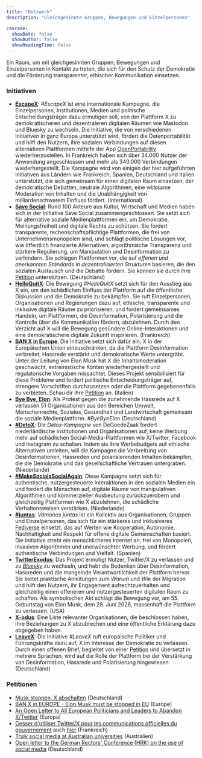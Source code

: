 ```yaml
---
title: "Netzwerk"
description: "Gleichgesinnte Gruppen, Bewegungen und Einzelpersonen"

cascade:
  showDate: false
  showAuthor: false
  showReadingTime: false
---
```


Ein Raum, um mit gleichgesinnten Gruppen, Bewegungen und Einzelpersonen in Kontakt zu treten, die sich für den Schutz der Demokratie und die Förderung transparenter, ethischer Kommunikation einsetzen.

### Initiativen

* [**EscapeX**](https://de.escape-x.org): *#EscapeX* ist eine internationale Kampagne, die Einzelpersonen, Institutionen, Medien und politische Entscheidungsträger dazu ermutigen soll, von der Plattform X zu demokratischeren und dezentraleren digitalen Räumen wie Mastodon und Bluesky zu wechseln. Die Initiative, die von verschiedenen Initiativen in ganz Europa unterstützt wird, fördert die Datenportabilität und hilft den Nutzern, ihre sozialen Verbindungen auf diesen alternativen Plattformen mithilfe der App [OpenPortability](https://openportability.org/de) wiederherzustellen. In Frankreich haben sich über 34.000 Nutzer der Anwendung angeschlossen und mehr als 340.000 Verbindungen wiederhergestellt. Die Kampagne wird von einigen der hier aufgeführten Initiativen aus Ländern wie Frankreich, Spanien, Deutschland und Italien unterstützt, die sich gemeinsam für einen digitalen Raum einsetzen, der demokratische Debatten, neutrale Algorithmen, eine wirksame Moderation von Inhalten und die Unabhängigkeit von milliardenschwerem Einfluss fördert. (International)
* [**Save Social**](https://savesocial.eu): Rund 100 Akteure aus Kultur, Wirtschaft und Medien haben sich in der Initiative Save Social zusammengeschlossen. Sie setzt sich für alternative soziale Medienplattformen ein, um Demokratie, Meinungsfreiheit und digitale Rechte zu schützen. Sie fordert transparente, rechenschaftspflichtige Plattformen, die frei von Unternehmensmonopolen sind, und schlägt politische Lösungen vor, wie öffentlich finanzierte Alternativen, algorithmische Transparenz und stärkere Regulierung, um Manipulation und Desinformation zu verhindern. Sie schlagen Plattformen vor, die auf *offenen und anerkannten Standards* in *dezentralisierten Strukturen* basieren, die den sozialen Austausch und die Debatte fördern. Sie können sie durch ihre [Petition](https://weact.campact.de/petitions/save-social-soziale-netzwerke-als-demokratische-kraft-retten) unterstützen. (Deutschland)
* [**HelloQuitX**](https://www.helloquitx.com): Die Bewegung *#HelloQuitX* setzt sich für den Ausstieg aus X ein, um den schädlichen Einfluss der Plattform auf die öffentliche Diskussion und die Demokratie zu bekämpfen. Sie ruft Einzelpersonen, Organisationen und Regierungen dazu auf, ethische, transparente und inklusive digitale Räume zu priorisieren, und fordert gemeinsames Handeln, um Plattformen, die Desinformation, Polarisierung und die Kontrolle über die Kommunikation fördern, abzulehnen. Durch den Verzicht auf X will die Bewegung gesündere Online-Interaktionen und eine demokratischere digitale Zukunft inspirieren. (Frankreich)
* [**BAN X in Europe**](https://ban-x-in.eu): Die Initiative setzt sich dafür ein, X in der Europäischen Union einzuschränken, da die Plattform Desinformation verbreitet, Hassrede verstärkt und demokratische Werte untergräbt. Unter der Leitung von Elon Musk hat X die Inhaltsmoderation geschwächt, extremistische Konten wiederhergestellt und regulatorische Vorgaben missachtet. Dieses Projekt sensibilisiert für diese Probleme und fordert politische Entscheidungsträger auf, strengere Vorschriften durchzusetzen oder die Plattform gegebenenfalls zu verbieten. Schau dir ihre [Petition](https://www.change.org/p/ban-x-in-europe-elon-musk-must-be-stopped-in-eu) an. (Italien)
* [**Bye Bye, Elon**](https://byebyeelon.de): Als Protest gegen die zunehmende Hassrede auf X verlassen 51 Organisationen aus den Bereichen Umwelt, Menschenrechte, Soziales, Gesundheit und Landwirtschaft gemeinsam die soziale Medienplattform. *#ByeByeElon* (Deutschland)
* [**#DetoX**](https://campagnes.degoedezaak.org/campaigns/detox): Die *Detox-Kampagne* von DeGoedeZaak fordert niederländische Institutionen und Organisationen auf, keine Werbung mehr auf schädlichen Social-Media-Plattformen wie X/Twitter, Facebook und Instagram zu schalten. Indem sie ihre Werbebudgets auf ethische Alternativen umleiten, will die Kampagne die Verbreitung von Desinformationen, Hassreden und polarisierenden Inhalten bekämpfen, die die Demokratie und das gesellschaftliche Vertrauen untergraben. (Niederlande)
* [**#MakeSocialsSocialAgain**](https://makesocialssocialagain.nl): Diese Kampagne setzt sich für authentische, nutzergesteuerte Interaktionen in den sozialen Medien ein und fordert die Menschen auf, digitale Räume von manipulativen Algorithmen und kommerzieller Ausbeutung zurückzuerobern und gleichzeitig Plattformen wie X abzulehnen, die schädliche Verhaltensweisen verstärken. (Niederlande)
* [**#juntas**](https://vamonosjuntas.org): *Vámonos juntas* ist ein Kollektiv aus Organisationen, Gruppen und Einzelpersonen, das sich für ein stärkeres und inklusiveres [Fediverse](https://de.wikipedia.org/wiki/Fediverse) einsetzt, das auf Werten wie Kooperation, Autonomie, Nachhaltigkeit und Respekt für offene digitale Gemeinschaften basiert. Die Initiative strebt ein menschlicheres Internet an, frei von Monopolen, invasiven Algorithmen und unerwünschter Werbung, und fördert authentische Verbindungen und Vielfalt. (Spanien)
* [**TwitterExodus**](https://www.twitterexodus.org): Das Projekt ermutigt Nutzer, Twitter/X zu verlassen und zu [_Bluesky_](https://bsky.app/profile/thetwitterexodus.bsky.social) zu wechseln, und hebt die Bedenken über Desinformation, Hassreden und die mangelnde Verantwortlichkeit der Plattform hervor. Sie bietet praktische Anleitungen zum *Warum* und *Wie* der Migration und hilft den Nutzern, ihr Engagement aufrechtzuerhalten und gleichzeitig einen offeneren und nutzergesteuerten digitalen Raum zu schaffen. Als symbolischen Akt schlägt die Bewegung vor, am 55. Geburtstag von Elon Musk, dem 28. Juni 2026, massenhaft die Plattform zu verlassen. (USA)
* [**X-odus**](https://github.com/ccamara/X-odus): Eine Liste relevanter Organisationen, die beschlossen haben, ihre Beziehungen zu X abzubrechen und eine öffentliche Erklärung dazu abgegeben haben.
* [**LeaveX**](/about): Die Initiative *#LeaveX* ruft europäische Politiker und Führungskräfte dazu auf, X im Interesse der Demokratie zu verlassen. Durch einen offenen Brief, begleitet von einer [Petition](https://openpetition.eu/leavex) und übersetzt in mehrere Sprachen, wird auf die Rolle der Plattform bei der Verstärkung von Desinformation, Hassrede und Polarisierung hingewiesen. (Deutschland)

### Petitionen
* [Musk stoppen, X abschalten](https://aktion.campact.de/weact/musk-stoppen/teilnehmen?bucket=20250109-waeb-hv-elon-musk-stoppen-aktive-abos) (Deutschland)
* [BAN X in EUROPE - Elon Musk must be stopped in EU](https://www.change.org/p/ban-x-in-europe-elon-musk-must-be-stopped-in-eu) (Europe)
* [An Open Letter to All European Politicians and Leaders to Abandon X/Twitter](https://openpetition.eu/leavex) (Europa)
* [Cesser d'utiliser Twitter/X pour les communications officielles du gouvernement](https://politipet.fr/2610) auch [hier](https://petitions.assemblee-nationale.fr/initiatives/i-2610) (Frankreich)
* [Truly social media at Australian universities](https://www.openpetition.org/au/petition/online/truly-social-media-at-australian-universities) (Australien)
* [Open letter to the German Rectors' Conference (HRK) on the use of social media](https://www.openpetition.de/petition/online/open-letter-to-the-german-rectors-conference-hrk-on-the-use-of-social-media) (Deutschland)

